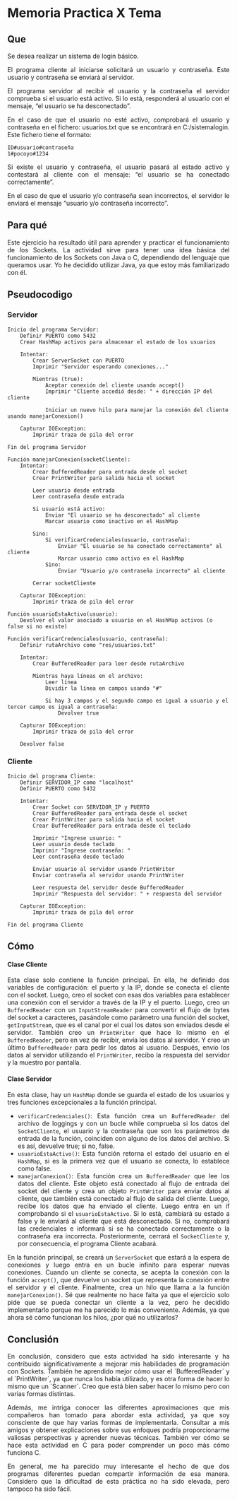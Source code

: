 # Memoria Practica X Tema

## Que 
<div style="text-align: justify;">
Se desea realizar un sistema de login básico.

El programa cliente al iniciarse solicitará un usuario y contraseña. Este usuario y contraseña se enviará al servidor.

El programa servidor al recibir el usuario y la contraseña el servidor comprueba si el usuario está activo. Si lo está, responderá al usuario con el mensaje, “el usuario se ha desconectado”.

En el caso de que el usuario no esté activo, comprobará el usuario y contraseña en el fichero: usuarios.txt que se encontrará en C:/sistemalogin. Este fichero tiene el formato:
```
ID#usuario#contraseña  
1#pocoyo#1234
```
Si existe el usuario y contraseña, el usuario pasará al estado activo y contestará al cliente con el mensaje: “el usuario se ha conectado correctamente”.

En el caso de que el usuario y/o contraseña sean incorrectos, el servidor le enviará el mensaje “usuario y/o contraseña incorrecto”.
</div>

## Para qué
<div style="text-align: justify;">
Este ejercicio ha resultado útil para aprender y practicar el funcionamiento de los Sockets. La actividad sirve para tener una idea básica del funcionamiento de los Sockets con Java o C, dependiendo del lenguaje que queramos usar. Yo he decidido utilizar Java, ya que estoy más familiarizado con él.
</div>

## Pseudocodigo
### Servidor
``` 
Inicio del programa Servidor:
    Definir PUERTO como 5432
    Crear HashMap activos para almacenar el estado de los usuarios

    Intentar:
        Crear ServerSocket con PUERTO
        Imprimir "Servidor esperando conexiones..."

        Mientras (true):
            Aceptar conexión del cliente usando accept()
            Imprimir "Cliente accedió desde: " + dirección IP del cliente

            Iniciar un nuevo hilo para manejar la conexión del cliente usando manejarConexion()

    Capturar IOException:
        Imprimir traza de pila del error

Fin del programa Servidor

Función manejarConexion(socketCliente):
    Intentar:
        Crear BufferedReader para entrada desde el socket
        Crear PrintWriter para salida hacia el socket

        Leer usuario desde entrada
        Leer contraseña desde entrada

        Si usuario está activo:
            Enviar "El usuario se ha desconectado" al cliente
            Marcar usuario como inactivo en el HashMap

        Sino:
            Si verificarCredenciales(usuario, contraseña):
                Enviar "El usuario se ha conectado correctamente" al cliente
                Marcar usuario como activo en el HashMap
            Sino:
                Enviar "Usuario y/o contraseña incorrecto" al cliente

        Cerrar socketCliente

    Capturar IOException:
        Imprimir traza de pila del error

Función usuarioEstaActivo(usuario):
    Devolver el valor asociado a usuario en el HashMap activos (o false si no existe)

Función verificarCredenciales(usuario, contraseña):
    Definir rutaArchivo como "res/usuarios.txt"

    Intentar:
        Crear BufferedReader para leer desde rutaArchivo

        Mientras haya líneas en el archivo:
            Leer línea
            Dividir la línea en campos usando "#"

            Si hay 3 campos y el segundo campo es igual a usuario y el tercer campo es igual a contraseña:
                Devolver true

    Capturar IOException:
        Imprimir traza de pila del error

    Devolver false

```
### Cliente
``` 
Inicio del programa Cliente:
    Definir SERVIDOR_IP como "localhost"
    Definir PUERTO como 5432

    Intentar:
        Crear Socket con SERVIDOR_IP y PUERTO
        Crear BufferedReader para entrada desde el socket
        Crear PrintWriter para salida hacia el socket
        Crear BufferedReader para entrada desde el teclado

        Imprimir "Ingrese usuario: "
        Leer usuario desde teclado
        Imprimir "Ingrese contraseña: "
        Leer contraseña desde teclado

        Enviar usuario al servidor usando PrintWriter
        Enviar contraseña al servidor usando PrintWriter

        Leer respuesta del servidor desde BufferedReader
        Imprimir "Respuesta del servidor: " + respuesta del servidor

    Capturar IOException:
        Imprimir traza de pila del error

Fin del programa Cliente

```
## Cómo

<div style="text-align: justify;">

#### Clase Cliente
Esta clase solo contiene la función principal. En ella, he definido dos variables de configuración: el puerto y la IP, donde se conecta el cliente con el socket. Luego, creo el socket con esas dos variables para establecer una conexión con el servidor a través de la IP y el puerto. Luego, creo un `BufferedReader` con un `InputStreamReader` para convertir el flujo de bytes del socket a caracteres, pasándole como parámetro una función del socket, `getInputStream`, que es el canal por el cual los datos son enviados desde el servidor. También creo un `PrintWriter` que hace lo mismo en el `BufferedReader`, pero en vez de recibir, envía los datos al servidor. Y creo un último `BufferedReader` para pedir los datos al usuario. Después, envío los datos al servidor utilizando el `PrintWriter`, recibo la respuesta del servidor y la muestro por pantalla.

#### Clase Servidor
En esta clase, hay un `HashMap` donde se guarda el estado de los usuarios y tres funciones excepcionales a la función principal.
- `verificarCredenciales()`: Esta función crea un `BufferedReader` del archivo de loggings y con un bucle while comprueba si los datos del `SocketCliente`, el usuario y la contraseña que son los parámetros de entrada de la función, coinciden con alguno de los datos del archivo. Si es así, devuelve true; si no, false.
- `usuarioEstaActivo()`: Esta función retorna el estado del usuario en el `HashMap`, si es la primera vez que el usuario se conecta, lo establece como false.
- `manejarConexion()`: Esta función crea un `BufferedReader` que lee los datos del cliente. Este objeto está conectado al flujo de entrada del socket del cliente y crea un objeto `PrintWriter` para enviar datos al cliente, que también está conectado al flujo de salida del cliente. Luego, recibe los datos que ha enviado el cliente. Luego entra en un if comprobando si el `usuarioEstaActivo`. Si lo está, cambiará su estado a false y le enviará al cliente que está desconectado. Si no, comprobará las credenciales e informará si se ha conectado correctamente o la contraseña era incorrecta. Posteriormente, cerrará el `SocketCliente` y, por consecuencia, el programa Cliente acabará.

En la función principal, se creará un `ServerSocket` que estará a la espera de conexiones y luego entra en un bucle infinito para esperar nuevas conexiones. Cuando un cliente se conecta, se acepta la conexión con la función `accept()`, que devuelve un socket que representa la conexión entre el servidor y el cliente. Finalmente, crea un hilo que llama a la función `manejarConexion()`. Sé que realmente no hace falta ya que el ejercicio solo pide que se pueda conectar un cliente a la vez, pero he decidido implementarlo porque me ha parecido lo más conveniente. Además, ya que ahora sé cómo funcionan los hilos, ¿por qué no utilizarlos?

</div>

## Conclusión
<div style="text-align: justify;">
En conclusión, considero que esta actividad ha sido interesante y ha contribuido significativamente a mejorar mis habilidades de programación con Sockets. También he aprendido mejor cómo usar el `BufferedReader` y el `PrintWriter`, ya que nunca los había utilizado, y es otra forma de hacer lo mismo que un `Scanner`. Creo que está bien saber hacer lo mismo pero con varias formas distintas.

Además, me intriga conocer las diferentes aproximaciones que mis compañeros han tomado para abordar esta actividad, ya que soy consciente de que hay varias formas de implementarla. Consultar a mis amigos y obtener explicaciones sobre sus enfoques podría proporcionarme valiosas perspectivas y aprender nuevas técnicas. También ver cómo se hace esta actividad en C para poder comprender un poco más cómo funciona C.

En general, me ha parecido muy interesante el hecho de que dos programas diferentes puedan compartir información de esa manera. Considero que la dificultad de esta práctica no ha sido elevada, pero tampoco ha sido fácil.
</div>